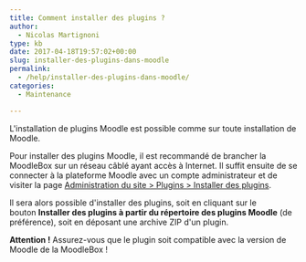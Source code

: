 ```yaml
---
title: Comment installer des plugins ?
author:
  - Nicolas Martignoni
type: kb
date: 2017-04-18T19:57:02+00:00
slug: installer-des-plugins-dans-moodle
permalink:
  - /help/installer-des-plugins-dans-moodle/
categories:
  - Maintenance

---
```

L'installation de plugins Moodle est possible comme sur toute installation de Moodle.

Pour installer des plugins Moodle, il est recommandé de brancher la MoodleBox sur un réseau câblé ayant accès à Internet. Il suffit ensuite de se connecter à la plateforme Moodle avec un compte administrateur et de visiter la page <a href="http://moodlebox.home/admin/tool/installaddon/index.php" target="_blank">Administration du site > Plugins > Installer des plugins</a>.

Il sera alors possible d'installer des plugins, soit en cliquant sur le bouton **Installer des plugins à partir du répertoire des plugins Moodle** (de préférence), soit en déposant une archive ZIP d'un plugin.

**Attention !** Assurez-vous que le plugin soit compatible avec la version de Moodle de la MoodleBox !